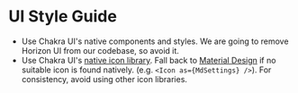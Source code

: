 # UI Style Guide

* Use Chakra UI's native components and styles. We are going to remove Horizon UI from our codebase, so avoid it.
* Use Chakra UI's [native icon library](https://chakra-ui.com/docs/components/icon#using-chakra-ui-icons). Fall back to 
[Material Design](https://react-icons.github.io/react-icons/icons?name=md) if no suitable icon is found natively. 
(e.g. `<Icon as={MdSettings} />`). For consistency, avoid using other icon libraries.